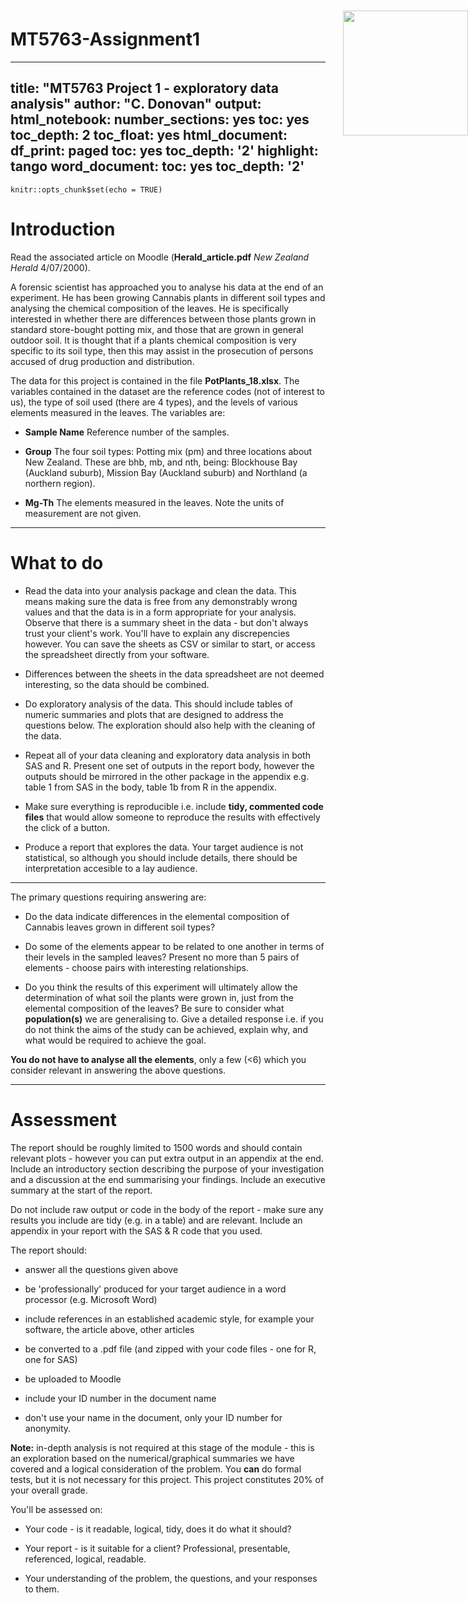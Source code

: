 # MT5763-Assignment1
---
title: "MT5763 Project 1 - exploratory data analysis"
author: "C. Donovan"
output:
  html_notebook:
    number_sections: yes
    toc: yes
    toc_depth: 2
    toc_float: yes
  html_document:
    df_print: paged
    toc: yes
    toc_depth: '2'
    highlight: tango
  word_document:
    toc: yes
    toc_depth: '2'
---

```{r setup, include=FALSE}
knitr::opts_chunk$set(echo = TRUE)
```

<img src="images/potLeaf.jpg" style="position:absolute;top:60px;right:0px;width:200px;opacity:0.8" />





# Introduction

Read the associated article on Moodle (__Herald_article.pdf__ _New Zealand Herald_ 4/07/2000).


A forensic scientist has approached you to analyse his data at the end of an experiment. He has been growing Cannabis plants in different soil types and analysing the chemical composition of the leaves. He is specifically interested in whether there are differences between those plants grown in standard store-bought potting mix, and those that are grown in general outdoor soil. It is thought that if a plants chemical composition is very specific to its soil type, then this may assist in the prosecution of persons accused of drug production and distribution. 

The data for this project is contained in the file __PotPlants_18.xlsx__. The variables contained in the dataset are the reference codes (not of interest to us), the type of soil used (there are 4 types), and the levels of various elements measured in the leaves. The variables are:

  * __Sample Name__ Reference number of the samples.
  
  * __Group__ The four soil types: Potting mix (pm) and three locations about New Zealand. These are bhb, mb, and nth, being: Blockhouse Bay (Auckland suburb), Mission Bay (Auckland suburb) and Northland (a northern region).
  
  * __Mg-Th__ The elements measured in the leaves. Note the units of measurement are not given.
  

----------------------


# What to do

* Read the data into your analysis package and clean the data. This means making sure the data is free from any demonstrably wrong values and that the data is in a form appropriate for your analysis. Observe that there is a summary sheet in the data - but don't always trust your client's work. You'll have to explain any discrepencies however. You can save the sheets as CSV or similar to start, or access the spreadsheet directly from your software.

* Differences between the sheets in the data spreadsheet are not deemed interesting, so the data should be combined.

* Do exploratory analysis of the data. This should include tables of numeric summaries and plots that are designed to address the questions below. The exploration should also help with the cleaning of the data.

* Repeat all of your data cleaning and exploratory data analysis in both SAS and R. Present one set of outputs in the report body, however the outputs should be mirrored in the other package in the appendix e.g. table 1 from SAS in the body, table 1b from R in the appendix.

* Make sure everything is reproducible i.e. include __tidy, commented code files__ that would allow someone to reproduce the results with effectively the click of a button.

* Produce a report that explores the data. Your target audience is not statistical, so although you should include details, there should be interpretation accesible to a lay audience. 


----------------------


The primary questions requiring answering are:

* Do the data indicate differences in the elemental composition of Cannabis leaves grown in different soil types?

* Do some of the elements appear to be related to one another in terms of their levels in the sampled leaves? Present no more than 5 pairs of elements - choose pairs with interesting relationships.

* Do you think the results of this experiment will ultimately allow the determination of what soil the plants were grown in, just from the elemental composition of the leaves? Be sure to consider what __population(s)__ we are generalising to. Give a detailed response i.e. if you do not think the aims of the study can be achieved, explain why, and what would be required to achieve the goal. 

__You do not have to analyse all the elements__, only a few (<6) which you consider relevant in answering the above questions. 


----------------------


# Assessment

The report should be roughly limited to 1500 words and should contain relevant plots - however you can put extra output in an appendix at the end. Include an introductory section describing the purpose of your investigation and a discussion at the end summarising your findings. Include an executive summary at the start of the report. 

Do not include raw output or code in the body of the report - make sure any results you include are tidy (e.g. in a table) and are relevant. Include an appendix in your report with the SAS & R code that you used. 


The report should:
 
* answer all the questions given above

* be 'professionally' produced for your target audience in a word processor (e.g. Microsoft Word)

* include references in an established academic style, for example your software, the article above, other articles

* be converted to a .pdf file (and zipped with your code files - one for R, one for SAS)

* be uploaded to Moodle

* include your ID number in the document name

* don't use your name in the document, only your ID number for anonymity.


__Note:__ in-depth analysis is not required at this stage of the module - this is an exploration based on the numerical/graphical summaries we have covered and a logical consideration of the problem. You __can__ do formal tests, but it is not necessary for this project. This project constitutes 20% of your overall grade.

You'll be assessed on:

* Your code - is it readable, logical, tidy, does it do what it should?

* Your report - is it suitable for a client? Professional, presentable, referenced, logical, readable.

* Your understanding of the problem, the questions, and your responses to them.

